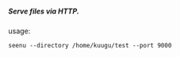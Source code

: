 ##### Serve files via HTTP.

usage: 
```
seenu --directory /home/kuugu/test --port 9000
``` 
```
```
